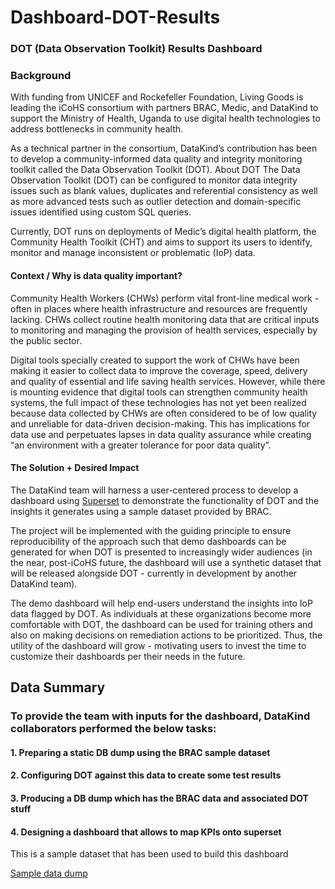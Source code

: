 # Dashboard-DOT-Results
### DOT (Data Observation Toolkit) Results Dashboard

### Background
With funding from UNICEF and Rockefeller Foundation, Living Goods is leading the iCoHS consortium with partners BRAC, Medic, and DataKind to support the Ministry of Health, Uganda to use digital health technologies to address bottlenecks in community health. 

As a technical partner in the consortium, DataKind’s contribution has been to develop a community-informed data quality and integrity monitoring toolkit called the Data Observation Toolkit (DOT).
About DOT
The Data Observation Toolkit (DOT) can be configured to monitor data integrity issues such as blank values, duplicates and referential consistency as well as more advanced tests such as outlier detection and domain-specific issues identified using custom SQL queries.

Currently, DOT runs on deployments of Medic’s digital health platform, the Community Health Toolkit (CHT) and aims to support its users to identify, monitor and manage inconsistent or problematic (IoP) data.


#### Context / Why is data quality important? 
Community Health Workers (CHWs) perform vital front-line medical work - often in places where health infrastructure and resources are frequently lacking. CHWs collect routine health monitoring data that are critical inputs to monitoring and managing the provision of health services, especially by the public sector.

Digital tools specially created to support the work of CHWs have been making it easier to collect data to improve the coverage, speed, delivery and quality of essential and life saving health services. However, while there is mounting evidence that digital tools can strengthen community health systems, the full impact of these technologies has not yet been realized because data collected by CHWs are often considered to be of low quality and unreliable for data-driven decision-making. This has implications for data use and perpetuates lapses in data quality assurance while creating “an environment with a greater tolerance for poor data quality”.  


#### The Solution + Desired Impact
The DataKind team will harness a user-centered process to develop a dashboard using <a href = "https://superset.apache.org/">Superset<a> to demonstrate the functionality of DOT and the insights it generates using a sample dataset provided by BRAC. 

The project will be implemented with the guiding principle to ensure reproducibility of the approach  such that demo dashboards can be generated for when DOT is presented to increasingly wider audiences (in the near, post-iCoHS future, the dashboard will use a synthetic dataset that will be released alongside DOT - currently in development by another DataKind team). 

The demo dashboard will help end-users understand the insights into IoP data flagged by DOT. As individuals at these organizations become more comfortable with DOT, the dashboard can be used for training others and also on making decisions on remediation actions to be prioritized. Thus, the utility of the dashboard will grow - motivating users to invest the time to customize their dashboards per their needs in the future. 

## Data Summary
### To provide the team with inputs for the dashboard, DataKind collaborators performed the below tasks:
#### 1. Preparing a static DB dump using the BRAC sample dataset
#### 2. Configuring DOT against this data to create some test results
#### 3. Producing a DB dump which has the BRAC data and associated DOT stuff
#### 4. Designing a dashboard that allows to map KPIs onto superset 

This is a sample dataset that has been used to build this dashboard

<a href="https://drive.google.com/drive/folders/1bQdNNBqnaODDFzQosn4J5zRZBD8EYDsE">Sample data dump</a>





